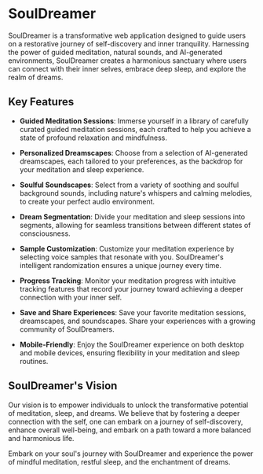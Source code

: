 # SoulDreamer

SoulDreamer is a transformative web application designed to guide users on a restorative journey of self-discovery and inner tranquility. Harnessing the power of guided meditation, natural sounds, and AI-generated environments, SoulDreamer creates a harmonious sanctuary where users can connect with their inner selves, embrace deep sleep, and explore the realm of dreams.

## Key Features

- **Guided Meditation Sessions**: Immerse yourself in a library of carefully curated guided meditation sessions, each crafted to help you achieve a state of profound relaxation and mindfulness.

- **Personalized Dreamscapes**: Choose from a selection of AI-generated dreamscapes, each tailored to your preferences, as the backdrop for your meditation and sleep experience.

- **Soulful Soundscapes**: Select from a variety of soothing and soulful background sounds, including nature's whispers and calming melodies, to create your perfect audio environment.

- **Dream Segmentation**: Divide your meditation and sleep sessions into segments, allowing for seamless transitions between different states of consciousness.

- **Sample Customization**: Customize your meditation experience by selecting voice samples that resonate with you. SoulDreamer's intelligent randomization ensures a unique journey every time.

- **Progress Tracking**: Monitor your meditation progress with intuitive tracking features that record your journey toward achieving a deeper connection with your inner self.

- **Save and Share Experiences**: Save your favorite meditation sessions, dreamscapes, and soundscapes. Share your experiences with a growing community of SoulDreamers.

- **Mobile-Friendly**: Enjoy the SoulDreamer experience on both desktop and mobile devices, ensuring flexibility in your meditation and sleep routines.

## SoulDreamer's Vision

Our vision is to empower individuals to unlock the transformative potential of meditation, sleep, and dreams. We believe that by fostering a deeper connection with the self, one can embark on a journey of self-discovery, enhance overall well-being, and embark on a path toward a more balanced and harmonious life.

Embark on your soul's journey with SoulDreamer and experience the power of mindful meditation, restful sleep, and the enchantment of dreams.
